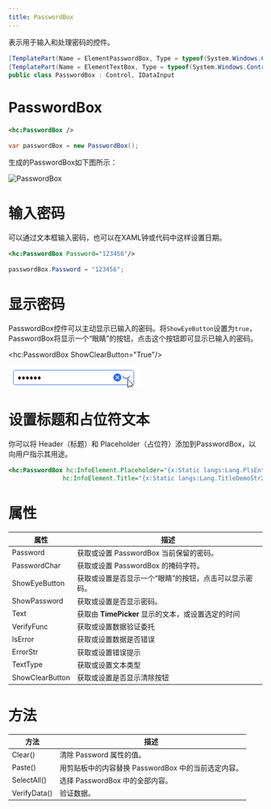 ```yaml
---
title: PasswordBox
---
```


表示用于输入和处理密码的控件。

``` CS
[TemplatePart(Name = ElementPasswordBox, Type = typeof(System.Windows.Controls.PasswordBox))]
[TemplatePart(Name = ElementTextBox, Type = typeof(System.Windows.Controls.TextBox))]
public class PasswordBox : Control, IDataInput
```

# PasswordBox

``` XML
<hc:PasswordBox />
```

``` CS
var passwordBox = new PasswordBox();
```

生成的PasswordBox如下图所示：

![PasswordBox](https://raw.githubusercontent.com/HandyOrg/HandyOrgResource/master/HandyControl/Doc/extend_controls/PasswordBox_1.png)



# 输入密码

可以通过文本框输入密码，也可以在XAML钟或代码中这样设置日期。

``` XML
<hc:PasswordBox Password="123456"/>
```

``` CS
passwordBox.Password = "123456";
```

# 显示密码

PasswordBox控件可以主动显示已输入的密码。将`ShowEyeButton`设置为`true`，PasswordBox将显示一个“眼睛”的按钮，点击这个按钮即可显示已输入的密码。

<hc:PasswordBox ShowClearButton="True"/>

![PasswordBox](https://raw.githubusercontent.com/HandyOrg/HandyOrgResource/master/HandyControl/Doc/extend_controls/PasswordBox_2.gif)


# 设置标题和占位符文本

你可以将 Header（标题）和 Placeholder（占位符）添加到PasswordBox，以向用户指示其用途。

``` XML
<hc:PasswordBox hc:InfoElement.Placeholder="{x:Static langs:Lang.PlsEnterContent}"
               hc:InfoElement.Title="{x:Static langs:Lang.TitleDemoStr2}"
```




# 属性

| 属性             |   描述             |
| ---------------- | ------------------ |
| Password      | 获取或设置 PasswordBox 当前保留的密码。 |
| PasswordChar      | 获取或设置 PasswordBox 的掩码字符。 |
| ShowEyeButton      | 获取或设置是否显示一个“眼睛”的按钮，点击可以显示密码。 |
| ShowPassword      | 获取或设置是否显示密码。 |
| Text      |  	获取由 **TimePicker** 显示的文本，或设置选定的时间 |
| VerifyFunc        | 获取或设置数据验证委托           |
| IsError           | 获取或设置数据是否错误           |
| ErrorStr    | 获取或设置错误提示           |
| TextType | 获取或设置文本类型       |
| ShowClearButton | 获取或设置是否显示清除按钮       |

# 方法

| 方法             |  描述              |
| ---------------- | ------------------ |
| Clear()    | 清除 Password 属性的值。 |
| Paste()      | 用剪贴板中的内容替换 PasswordBox 中的当前选定内容。 |
| SelectAll()     | 选择 PasswordBox 中的全部内容。 |
| VerifyData()      | 验证数据。 |

